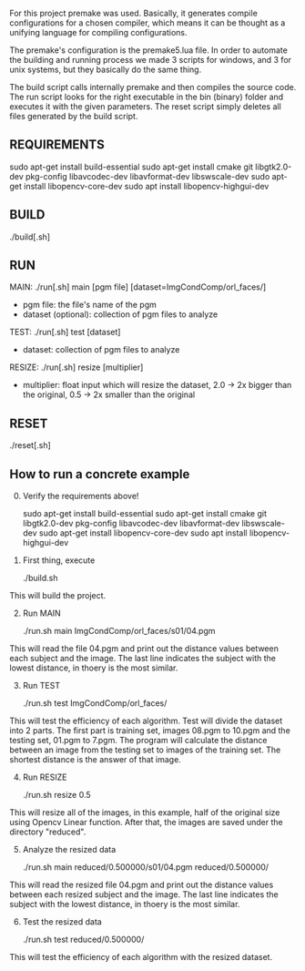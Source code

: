 For this project premake was used. Basically, it generates compile configurations for a chosen compiler,
which means it can be thought as a unifying language for compiling configurations.

The premake's configuration is the premake5.lua file. In order to automate the building and running process
we made 3 scripts for windows, and 3 for unix systems, but they basically do the same thing.

The build script calls internally premake and then compiles the source code. The run script
looks for the right executable in the bin (binary) folder and executes it with the given parameters.
The reset script simply deletes all files generated by the build script.

## REQUIREMENTS ##
sudo apt-get install build-essential
sudo apt-get install cmake git libgtk2.0-dev pkg-config libavcodec-dev libavformat-dev libswscale-dev
sudo apt-get install libopencv-core-dev
sudo apt install libopencv-highgui-dev

## BUILD ##
./build[.sh]

## RUN ##
MAIN:
./run[.sh] main [pgm file] [dataset=ImgCondComp/orl_faces/]
- pgm file: the file's name of the pgm
- dataset (optional): collection of pgm files to analyze

TEST:
./run[.sh] test [dataset] 
- dataset: collection of pgm files to analyze

RESIZE:
./run[.sh] resize [multiplier] 
- multiplier: float input which will resize the dataset, 2.0 -> 2x bigger than the original, 0.5 -> 2x smaller than the original

## RESET ##
./reset[.sh]

## How to run a concrete example ##
0. Verify the requirements above!

	sudo apt-get install build-essential
	sudo apt-get install cmake git libgtk2.0-dev pkg-config libavcodec-dev libavformat-dev libswscale-dev
	sudo apt-get install libopencv-core-dev
	sudo apt install libopencv-highgui-dev

1. First thing, execute 

	./build.sh

This will build the project.

2. Run MAIN

	./run.sh main ImgCondComp/orl_faces/s01/04.pgm

This will read the file 04.pgm and print out the distance values between each subject and the image. The last line indicates the subject with the lowest distance, in thoery is the most similar.

3. Run TEST
	
	./run.sh test ImgCondComp/orl_faces/

This will test the efficiency of each algorithm. Test will divide the dataset into 2 parts. The first part is training set, images 08.pgm to 10.pgm and the testing set, 01.pgm to 7.pgm. The program will calculate the distance between an image from the testing set to images of the training set. The shortest distance is the answer of that image.

4. Run RESIZE

	./run.sh resize 0.5

This will resize all of the images, in this example, half of the original size using Opencv Linear function. After that, the images are saved under the directory "reduced".

5. Analyze the resized data

	./run.sh main reduced/0.500000/s01/04.pgm reduced/0.500000/

This will read the resized file 04.pgm and print out the distance values between each resized subject and the image. The last line indicates the subject with the lowest distance, in thoery is the most similar.

6. Test the resized data

	./run.sh test reduced/0.500000/

This will test the efficiency of each algorithm with the resized dataset.
